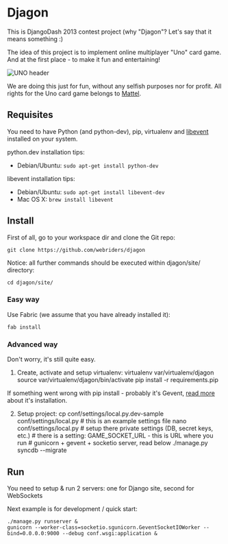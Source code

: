 Djagon
======
This is DjangoDash 2013 contest project (why "Djagon"? Let's say that it means something :)

The idea of this project is to implement online multiplayer "Uno" card game.
And at the first place - to make it fun and entertaining!

![UNO header](http://i.imgur.com/UHQD55q.jpg)

We are doing this just for fun, without any selfish purposes nor for profit.
All rights for the Uno card game belongs to [Mattel](http://en.wikipedia.org/wiki/Mattel).

Requisites
----------
You need to have Python (and python-dev), pip, virtualenv and [libevent](http://www.libevent.org/) installed on your system.

python.dev installation tips:
- Debian/Ubuntu: `sudo apt-get install python-dev`

libevent installation tips:
- Debian/Ubuntu: `sudo apt-get install libevent-dev`
- Mac OS X: `brew install libevent`

Install
-------

First of all, go to your workspace dir and clone the Git repo:

    git clone https://github.com/webriders/djagon

Notice: all further commands should be executed within djagon/site/ directory:

    cd djagon/site/

### Easy way

Use Fabric (we assume that you have already installed it):

    fab install

### Advanced way

Don't worry, it's still quite easy.

1. Create, activate and setup virtualenv:
        virtualenv var/virtualenv/djagon
        source var/virtualenv/djagon/bin/activate
        pip install -r requirements.pip

If something went wrong with pip install - probably it's Gevent, [read more]() about it's installation.

2. Setup project:
        cp conf/settings/local.py.dev-sample conf/settings/local.py  # this is an example settings file
        nano conf/settings/local.py # setup there private settings (DB, secret keys, etc.)
                                    # there is a setting: GAME_SOCKET_URL - this is URL where you run
                                    # gunicorn + gevent + socketio server, read below
        ./manage.py syncdb --migrate

Run
---
You need to setup & run 2 servers: one for Django site, second for WebSockets

Next example is for development / quick start:

    ./manage.py runserver &
    gunicorn --worker-class=socketio.sgunicorn.GeventSocketIOWorker --bind=0.0.0.0:9000 --debug conf.wsgi:application &
